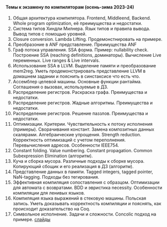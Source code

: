 ####  Темы к экзамену по компиляторам (осень-зима 2023-24)

1. Общая архитектура компилятора. Frontend, Middleend, Backend. Whole program optimization, её преимущества и недостатки.
1. Система типов Хиндли Милнера. Язык типов и правила вывода. Вывод типов с помощью уровней.
1. Closure conversion. Lambda Lifting. Продемонстнировать на примере.
1. Преобразоние в ANF представление. Преимущества ANF
1. Граф потока управления. SSA форма. Пример: nullability check. Построение SSA (reaching definitions, доминаторы). Вычисление Live переменных. Live ranges & Live intervals.
1. Использование SSA в LLVM. Выделение памяти и преобразование mem2reg. Уметь продемонстрировать представление LLVM в домашнем задании и пояснить в синстаксисе что есть что.
1. Ассемблер целевой машины. Основные функции рантайма. Соглашения о вызовах, используемые в ДЗ.
1. Распределение регистров. Раскраска графа. Преимущества и недостатки.
1. Распределение регистров. Жадные алгоритмы. Преимущества и недостатки.
1. Распределение регистров. Решение паззлов. Преимущества и недостатки.
1. Оптимизации. Критерии. Чувствительность к потоку исполнения (примеры). Сворачивания констант. Замена композитных данных скалярами. Алгебраические упрощения. Strength reduction. Корректность оптимизаций с учетом переполнения. Перевычисления адресов. Особенности IEEE754.
1. Constant folding. Value numbering. Constant propagation. Common Subexpression Elimination (алгоритм).
1. Куча и сборка мусора. Различные подходы к сборке мусора. Копирующий сбощик и его реализация в ДЗ (алгоритм).
1. Представление данных в памяти. Tagged integers, tagged pointer, NaN-tagging. Подходы без тегирования.
1. Эффективная компиляция сопоставления с образцом. Оптимизации для автомата с возвратами. BDD и эвристика necessity. Особенности компиляции для ленивых языков.
1. Компиляция языка выражений в стековую машины. Польская запись. Уметь доказывать корректность компиляции и пояснять, как происходит доказательство на Coq.
1. Символьное исполнение. Задачи и сложности. Concolic подход на примере. [слайды](https://docs.google.com/presentation/d/1TqEKePTJ0nkMWY1CJ48VO0SXAuQe0Ij9QXMAifTJrek/edit#slide=id.g2a68322c8e0_0_133)